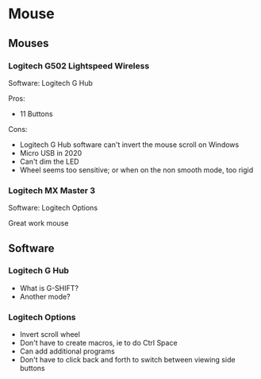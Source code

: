 # Mouse

## Mouses

### Logitech G502 Lightspeed Wireless

Software: Logitech G Hub

Pros:

* 11 Buttons

Cons:

* Logitech G Hub software can't invert the mouse scroll on Windows
* Micro USB in 2020
* Can't dim the LED
* Wheel seems too sensitive; or when on the non smooth mode, too rigid

### Logitech MX Master 3

Software: Logitech Options

Great work mouse

## Software

### Logitech G Hub

* What is G-SHIFT?
* Another mode?

### Logitech Options

* Invert scroll wheel
* Don't have to create macros, ie to do Ctrl Space
* Can add additional programs
* Don't have to click back and forth to switch between viewing side buttons

